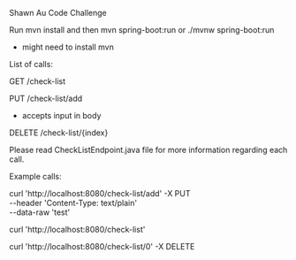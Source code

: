 Shawn Au Code Challenge

Run mvn install and then 
mvn spring-boot:run
or
./mvnw spring-boot:run
- might need to install mvn

List of calls:

GET /check-list

PUT /check-list/add

- accepts input in body

DELETE /check-list/{index}

Please read CheckListEndpoint.java file for more information regarding each call.

Example calls:

curl 'http://localhost:8080/check-list/add' -X PUT \
--header 'Content-Type: text/plain' \
--data-raw 'test'

curl 'http://localhost:8080/check-list'

curl 'http://localhost:8080/check-list/0' -X DELETE
